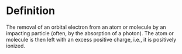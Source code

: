 # Definition

The removal of an orbital electron from an atom or molecule by an
impacting particle (often, by the absorption of a photon). The atom or
molecule is then left with an excess positive charge, i.e., it is
positively ionized.
